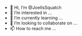 - 👋 Hi, I’m @JoelIsSquatch
- 👀 I’m interested in ...
- 🌱 I’m currently learning ...
- 💞️ I’m looking to collaborate on ...
- 📫 How to reach me ...

<!---
JoelIsSquatch/JoelIsSquatch is a ✨ special ✨ repository because its `README.md` (this file) appears on your GitHub profile.
You can click the Preview link to take a look at your changes.
--->
